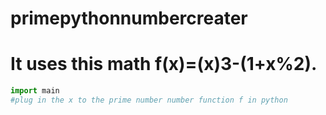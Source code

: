 # primepythonnumbercreater
# It uses this math f(x)=(x)3-(1+x%2).
```python
import main
#plug in the x to the prime number number function f in python
```
